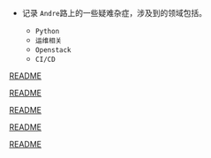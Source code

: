 * 记录 `Andre`路上的一些疑难杂症，涉及到的领域包括。

  - `Python`
  - `运维相关`
  - `Openstack`
  - `CI/CD`

[README](zh-cn/ubuntu/_sidebar.md ":include")

[README](zh-cn/windows/_sidebar.md ":include")

[README](zh-cn/docker/_sidebar.md ":include")

[README](zh-cn/other/_sidebar.md ":include")

[README](zh-cn/git/_sidebar.md ":include")

